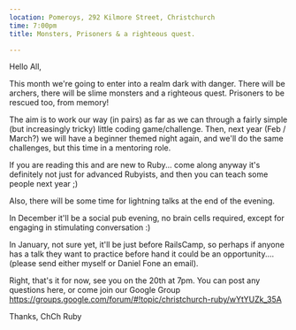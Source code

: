 ```yaml
---
location: Pomeroys, 292 Kilmore Street, Christchurch
time: 7:00pm
title: Monsters, Prisoners & a righteous quest.

---
```


Hello All,

This month we're going to enter into a realm dark with danger. There will be archers, there will be slime monsters and a righteous quest. Prisoners to be rescued too, from memory!

The aim is to work our way (in pairs) as far as we can through a fairly simple (but increasingly tricky) little coding game/challenge. Then, next year (Feb / March?) we will have a beginner themed night again, and we'll do the same challenges, but this time in a mentoring role.

If you are reading this and are new to Ruby... come along anyway it's definitely not just for advanced Rubyists, and then you can teach some people next year ;)

Also, there will be some time for lightning talks at the end of the evening.

In December it'll be a social pub evening, no brain cells required, except for engaging in stimulating conversation :)

In January, not sure yet, it'll be just before RailsCamp, so perhaps if anyone has a talk they want to practice before hand it could be an opportunity.... (please send either myself or Daniel Fone an email).

Right, that's it for now, see you on the 20th at 7pm. You can post any questions here, or come join our Google Group https://groups.google.com/forum/#!topic/christchurch-ruby/wYtYUZk_35A

Thanks,
ChCh Ruby
